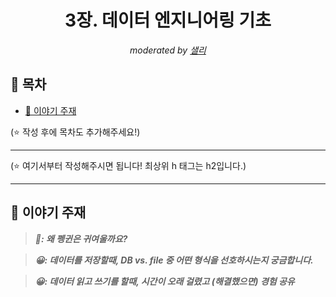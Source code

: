 <div align="center">
    <h1>3장. 데이터 엔지니어링 기초</h1>
    <i>moderated by <a href="https://github.com/bsm8734">샐리</a></i>
</div>

## 📝 목차

- [💬 이야기 주재](#-이야기-주제)

(⭐️ 작성 후에 목차도 추가해주세요!)

---

(⭐️ 여기서부터 작성해주시면 됩니다! 최상위 h 태그는 h2입니다.)

---

## 💬 이야기 주재

> <strong><i>🐧: 왜 펭귄은 귀여울까요?</i></strong>

> <strong><i>😀: 데이터를 저장할때, DB vs. file 중 어떤 형식을 선호하시는지 궁금합니다.</i></strong>

> <strong><i>😀: 데이터 읽고 쓰기를 할때, 시간이 오래 걸렸고 (해결했으면) 경험 공유</i></strong>
